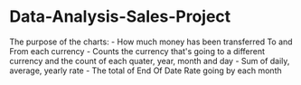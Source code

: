 # Data-Analysis-Sales-Project
The purpose of the charts: - How much money has been transferred To and From each currency -  Counts the currency that's going to a different currency and the count of each quater, year, month and day - Sum of daily, average, yearly rate - The total of End Of Date Rate going by each month
